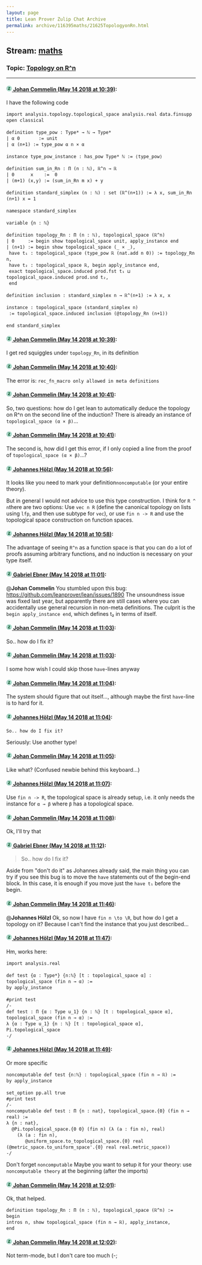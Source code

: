 ```yaml
---
layout: page
title: Lean Prover Zulip Chat Archive 
permalink: archive/116395maths/21625TopologyonRn.html
---
```


## Stream: [maths](index.html)
### Topic: [Topology on R^n](21625TopologyonRn.html)

---

#### [![Click to go to Zulip](../../assets/img/zulip2.png) Johan Commelin (May 14 2018 at 10:39)](https://leanprover.zulipchat.com/#narrow/stream/116395-maths/topic/Topology%20on%20R%5En/near/126528202):
I have the following code
```lean
import analysis.topology.topological_space analysis.real data.finsupp
open classical

definition type_pow : Type* → ℕ → Type*
| α 0       := unit
| α (n+1) := type_pow α n × α

instance type_pow_instance : has_pow Type* ℕ := ⟨type_pow⟩

definition sum_in_Rn : Π (n : ℕ), ℝ^n → ℝ
| 0      x    :=  0
| (m+1) (x,y) := (sum_in_Rn m x) + y

definition standard_simplex (n : ℕ) : set (ℝ^(n+1)) := λ x, sum_in_Rn (n+1) x = 1

namespace standard_simplex

variable {n : ℕ}

definition topology_Rn : Π (n : ℕ), topological_space (ℝ^n)
| 0     := begin show topological_space unit, apply_instance end
| (n+1) := begin show topological_space (_ × _),
 have t₁ : topological_space (type_pow ℝ (nat.add n 0)) := topology_Rn n,
 have t₂ : topological_space ℝ, begin apply_instance end,
 exact topological_space.induced prod.fst t₁ ⊔ topological_space.induced prod.snd t₂,
 end

definition inclusion : standard_simplex n → ℝ^(n+1) := λ x, x

instance : topological_space (standard_simplex n)
 := topological_space.induced inclusion (@topology_Rn (n+1))

end standard_simplex
```

#### [![Click to go to Zulip](../../assets/img/zulip2.png) Johan Commelin (May 14 2018 at 10:39)](https://leanprover.zulipchat.com/#narrow/stream/116395-maths/topic/Topology%20on%20R%5En/near/126528205):
I get red squiggles under `topology_Rn`, in its definition

#### [![Click to go to Zulip](../../assets/img/zulip2.png) Johan Commelin (May 14 2018 at 10:40)](https://leanprover.zulipchat.com/#narrow/stream/116395-maths/topic/Topology%20on%20R%5En/near/126528226):
The error is: `rec_fn_macro only allowed in meta definitions`

#### [![Click to go to Zulip](../../assets/img/zulip2.png) Johan Commelin (May 14 2018 at 10:41)](https://leanprover.zulipchat.com/#narrow/stream/116395-maths/topic/Topology%20on%20R%5En/near/126528267):
So, two questions: how do I get lean to automatically deduce the topology on R^n on the second line of the induction? There is already an instance of `topological_space (α × β)`...

#### [![Click to go to Zulip](../../assets/img/zulip2.png) Johan Commelin (May 14 2018 at 10:41)](https://leanprover.zulipchat.com/#narrow/stream/116395-maths/topic/Topology%20on%20R%5En/near/126528272):
The second is, how did I get this error, if I only copied a line from the proof of `topological_space (α × β)`...?

#### [![Click to go to Zulip](../../assets/img/zulip2.png) Johannes Hölzl (May 14 2018 at 10:56)](https://leanprover.zulipchat.com/#narrow/stream/116395-maths/topic/Topology%20on%20R%5En/near/126528752):
It looks like you need to mark your definition`noncomputable` (or your entire theory).

But in general I would not advice to use this type construction. I think for `R ^ n`there are two options: Use `vec n R` (define the canonical topology on lists using `lfp`, and then use subtype for `vec`), or use `fin n -> R` and use the topological space construction on function spaces.

#### [![Click to go to Zulip](../../assets/img/zulip2.png) Johannes Hölzl (May 14 2018 at 10:58)](https://leanprover.zulipchat.com/#narrow/stream/116395-maths/topic/Topology%20on%20R%5En/near/126528822):
The advantage of seeing `R^n` as a function space is that you can do a lot of proofs assuming arbitrary functions, and no induction is necessary on your type itself.

#### [![Click to go to Zulip](../../assets/img/zulip2.png) Gabriel Ebner (May 14 2018 at 11:01)](https://leanprover.zulipchat.com/#narrow/stream/116395-maths/topic/Topology%20on%20R%5En/near/126528935):
@**Johan Commelin** You stumbled upon this bug: https://github.com/leanprover/lean/issues/1890  The unsoundness issue was fixed last year, but apparently there are still cases where you can accidentally use general recursion in non-meta definitions.  The culprit is the `begin apply_instance end`, which defines t₂ in terms of itself.

#### [![Click to go to Zulip](../../assets/img/zulip2.png) Johan Commelin (May 14 2018 at 11:03)](https://leanprover.zulipchat.com/#narrow/stream/116395-maths/topic/Topology%20on%20R%5En/near/126528991):
So.. how do I fix it?

#### [![Click to go to Zulip](../../assets/img/zulip2.png) Johan Commelin (May 14 2018 at 11:03)](https://leanprover.zulipchat.com/#narrow/stream/116395-maths/topic/Topology%20on%20R%5En/near/126528995):
I some how wish I could skip those `have`-lines anyway

#### [![Click to go to Zulip](../../assets/img/zulip2.png) Johan Commelin (May 14 2018 at 11:04)](https://leanprover.zulipchat.com/#narrow/stream/116395-maths/topic/Topology%20on%20R%5En/near/126529047):
The system should figure that out itself..., although maybe the first `have`-line is to hard for it.

#### [![Click to go to Zulip](../../assets/img/zulip2.png) Johannes Hölzl (May 14 2018 at 11:04)](https://leanprover.zulipchat.com/#narrow/stream/116395-maths/topic/Topology%20on%20R%5En/near/126529049):
```quote
So.. how do I fix it?
```
Seriously: Use another type!

#### [![Click to go to Zulip](../../assets/img/zulip2.png) Johan Commelin (May 14 2018 at 11:05)](https://leanprover.zulipchat.com/#narrow/stream/116395-maths/topic/Topology%20on%20R%5En/near/126529069):
Like what? (Confused newbie behind this keyboard...)

#### [![Click to go to Zulip](../../assets/img/zulip2.png) Johannes Hölzl (May 14 2018 at 11:07)](https://leanprover.zulipchat.com/#narrow/stream/116395-maths/topic/Topology%20on%20R%5En/near/126529144):
Use `fin n -> R`, the topological space is already setup, i.e. it only needs the instance for `α → β` where `β` has a topological space.

#### [![Click to go to Zulip](../../assets/img/zulip2.png) Johan Commelin (May 14 2018 at 11:08)](https://leanprover.zulipchat.com/#narrow/stream/116395-maths/topic/Topology%20on%20R%5En/near/126529208):
Ok, I'll try that

#### [![Click to go to Zulip](../../assets/img/zulip2.png) Gabriel Ebner (May 14 2018 at 11:12)](https://leanprover.zulipchat.com/#narrow/stream/116395-maths/topic/Topology%20on%20R%5En/near/126529325):
> So.. how do I fix it?

Aside from "don't do it" as Johannes already said, the main thing you can try if you see this bug is to move the `have` statements out of the begin-end block.  In this case, it is enough if you move just the `have t₁` before the begin.

#### [![Click to go to Zulip](../../assets/img/zulip2.png) Johan Commelin (May 14 2018 at 11:46)](https://leanprover.zulipchat.com/#narrow/stream/116395-maths/topic/Topology%20on%20R%5En/near/126530333):
@**Johannes Hölzl** Ok, so now I have `fin n \to \R`, but how do I get a topology on it? Because I can't find the instance that you just described...

#### [![Click to go to Zulip](../../assets/img/zulip2.png) Johannes Hölzl (May 14 2018 at 11:47)](https://leanprover.zulipchat.com/#narrow/stream/116395-maths/topic/Topology%20on%20R%5En/near/126530364):
Hm, works here:
```lean
import analysis.real

def test {α : Type*} {n:ℕ} [t : topological_space α] : topological_space (fin n → α) :=
by apply_instance

#print test
/-
def test : Π {α : Type u_1} {n : ℕ} [t : topological_space α], topological_space (fin n → α) :=
λ {α : Type u_1} {n : ℕ} [t : topological_space α], Pi.topological_space
-/
```

#### [![Click to go to Zulip](../../assets/img/zulip2.png) Johannes Hölzl (May 14 2018 at 11:49)](https://leanprover.zulipchat.com/#narrow/stream/116395-maths/topic/Topology%20on%20R%5En/near/126530429):
Or more specific
```lean
noncomputable def test {n:ℕ} : topological_space (fin n → ℝ) :=
by apply_instance

set_option pp.all true
#print test
/-
noncomputable def test : Π {n : nat}, topological_space.{0} (fin n → real) :=
λ {n : nat},
  @Pi.topological_space.{0 0} (fin n) (λ (a : fin n), real)
    (λ (a : fin n),
       @uniform_space.to_topological_space.{0} real (@metric_space.to_uniform_space'.{0} real real.metric_space))
-/
```

Don't forget `noncomputable` Maybe you want to setup it for your theory: use `noncomputable theory`  at the beginning (after the imports)

#### [![Click to go to Zulip](../../assets/img/zulip2.png) Johan Commelin (May 14 2018 at 12:01)](https://leanprover.zulipchat.com/#narrow/stream/116395-maths/topic/Topology%20on%20R%5En/near/126530805):
Ok, that helped.
```lean
definition topology_Rn : Π (n : ℕ), topological_space (ℝ^n) :=
begin
intros n, show topological_space (fin n → ℝ), apply_instance,
end
```

#### [![Click to go to Zulip](../../assets/img/zulip2.png) Johan Commelin (May 14 2018 at 12:02)](https://leanprover.zulipchat.com/#narrow/stream/116395-maths/topic/Topology%20on%20R%5En/near/126530844):
Not term-mode, but I don't care too much (-;

